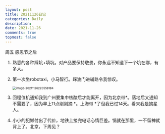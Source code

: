 ```yaml
---
layout: post
title: 20211126日记
categories: Daily
description: 
date: 2021-11-26
comments: true
topmost: false
---
```


周五 感恩节之后

1. 熟悉的各种踩坑+填坑。对产品要保持敬畏，你永远不知道下一个坑在哪，有多大。

2. 第一次坐robotaxi，小马智行。踩油门进辅路令我惊叹。

   <img src="https://raw.githubusercontent.com/bong860313/MyImage/main/202111262206216.png" alt="image-20211126220558184" style="zoom: 67%;" />

1. 回程值机通知我到广州要集中核酸后才能离开，因为北京带*。落地后又通知不需要了，因为早上11点刚刚摘 *。上海带 *了但我已过14天。看来我是摘星人。

2. 小小的犯懒付出了代价，地铁上接完电话心情巨差。锅就在那里，一不留神就背上了。北京，下周见？

   

